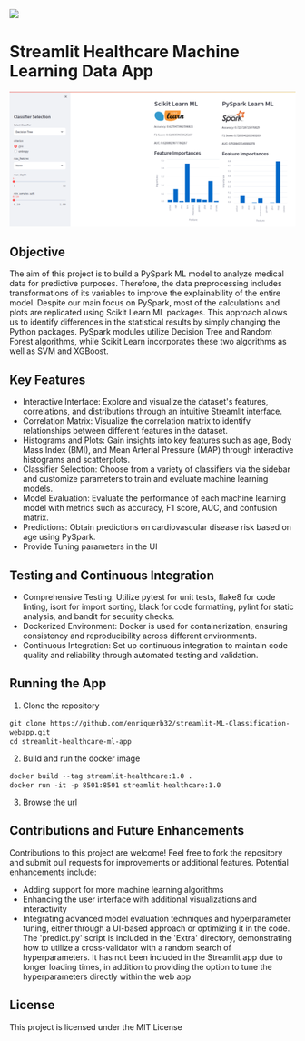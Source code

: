 ![](https://assets.website-files.com/5dc3b47ddc6c0c2a1af74ad0/5e0a328bedb754beb8a973f9_logomark_website.png)

# Streamlit Healthcare Machine Learning Data App

![](extra/Demo.png)

## Objective
The aim of this project is to build a PySpark ML model to analyze medical data for predictive purposes. Therefore, the data preprocessing includes transformations of its variables to improve the explainability of the entire model. Despite our main focus on PySpark, most of the calculations and plots are replicated using Scikit Learn ML packages. This approach allows us to identify differences in the statistical results by simply changing the Python packages. PySpark modules utilize Decision Tree and Random Forest algorithms, while Scikit Learn incorporates these two algorithms as well as SVM and XGBoost.

## Key Features
* Interactive Interface: Explore and visualize the dataset's features, correlations, and distributions through an intuitive Streamlit interface.
* Correlation Matrix: Visualize the correlation matrix to identify relationships between different features in the dataset.
* Histograms and Plots: Gain insights into key features such as age, Body Mass Index (BMI), and Mean Arterial Pressure (MAP) through interactive histograms and scatterplots.
* Classifier Selection: Choose from a variety of classifiers via the sidebar and customize parameters to train and evaluate machine learning models.
* Model Evaluation: Evaluate the performance of each machine learning model with metrics such as accuracy, F1 score, AUC, and confusion matrix.
* Predictions: Obtain predictions on cardiovascular disease risk based on age using PySpark.
* Provide Tuning parameters in the UI 

## Testing and Continuous Integration

* Comprehensive Testing: Utilize pytest for unit tests, flake8 for code linting, isort for import sorting, black for code formatting, pylint for static analysis, and bandit for security checks.
* Dockerized Environment: Docker is used for containerization, ensuring consistency and reproducibility across different environments.
* Continuous Integration: Set up continuous integration to maintain code quality and reliability through automated testing and validation.

## Running the App

1. Clone the repository
 ```buildoutcfg
git clone https://github.com/enriquerb32/streamlit-ML-Classification-webapp.git
cd streamlit-healthcare-ml-app
``` 
2. Build and run the docker image
```buildoutcfg
docker build --tag streamlit-healthcare:1.0 .
docker run -it -p 8501:8501 streamlit-healthcare:1.0
```
3. Browse the [url](http://localhost:8501)

## Contributions and Future Enhancements

Contributions to this project are welcome! Feel free to fork the repository and submit pull requests for improvements or additional features. Potential enhancements include:

* Adding support for more machine learning algorithms
* Enhancing the user interface with additional visualizations and interactivity
* Integrating advanced model evaluation techniques and hyperparameter tuning, either through a UI-based approach or optimizing it in the code. The 'predict.py' script is included in the 'Extra' directory, demonstrating how to utilize a cross-validator with a random search of hyperparameters. It has not been included in the Streamlit app due to longer loading times, in addition to providing the option to tune the hyperparameters directly within the web app

## License

This project is licensed under the MIT License
